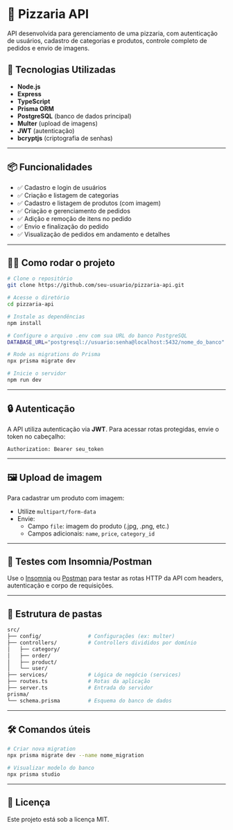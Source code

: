 # 🍕 Pizzaria API

API desenvolvida para gerenciamento de uma pizzaria, com autenticação de usuários, cadastro de categorias e produtos, controle completo de pedidos e envio de imagens.

## 🚀 Tecnologias Utilizadas

- **Node.js**
- **Express**
- **TypeScript**
- **Prisma ORM**
- **PostgreSQL** (banco de dados principal)
- **Multer** (upload de imagens)
- **JWT** (autenticação)
- **bcryptjs** (criptografia de senhas)

---

## 📦 Funcionalidades

- ✅ Cadastro e login de usuários
- ✅ Criação e listagem de categorias
- ✅ Cadastro e listagem de produtos (com imagem)
- ✅ Criação e gerenciamento de pedidos
- ✅ Adição e remoção de itens no pedido
- ✅ Envio e finalização do pedido
- ✅ Visualização de pedidos em andamento e detalhes

---

## 🧑‍💻 Como rodar o projeto

```bash
# Clone o repositório
git clone https://github.com/seu-usuario/pizzaria-api.git

# Acesse o diretório
cd pizzaria-api

# Instale as dependências
npm install

# Configure o arquivo .env com sua URL do banco PostgreSQL
DATABASE_URL="postgresql://usuario:senha@localhost:5432/nome_do_banco"

# Rode as migrations do Prisma
npx prisma migrate dev

# Inicie o servidor
npm run dev
```

---

## 🔒 Autenticação

A API utiliza autenticação via **JWT**. Para acessar rotas protegidas, envie o token no cabeçalho:

```http
Authorization: Bearer seu_token
```

---

## 🖼️ Upload de imagem

Para cadastrar um produto com imagem:

- Utilize `multipart/form-data`
- Envie:
  - Campo `file`: imagem do produto (.jpg, .png, etc.)
  - Campos adicionais: `name`, `price`, `category_id`

---

## 🧪 Testes com Insomnia/Postman

Use o [Insomnia](https://insomnia.rest/) ou [Postman](https://www.postman.com/) para testar as rotas HTTP da API com headers, autenticação e corpo de requisições.

---

## 📁 Estrutura de pastas

```bash
src/
├── config/               # Configurações (ex: multer)
├── controllers/          # Controllers divididos por domínio
│   ├── category/
│   ├── order/
│   ├── product/
│   └── user/
├── services/             # Lógica de negócio (services)
├── routes.ts             # Rotas da aplicação
├── server.ts             # Entrada do servidor
prisma/
└── schema.prisma         # Esquema do banco de dados
```

---

## 🛠️ Comandos úteis

```bash
# Criar nova migration
npx prisma migrate dev --name nome_migration

# Visualizar modelo do banco
npx prisma studio
```

---

## 📄 Licença

Este projeto está sob a licença MIT.
